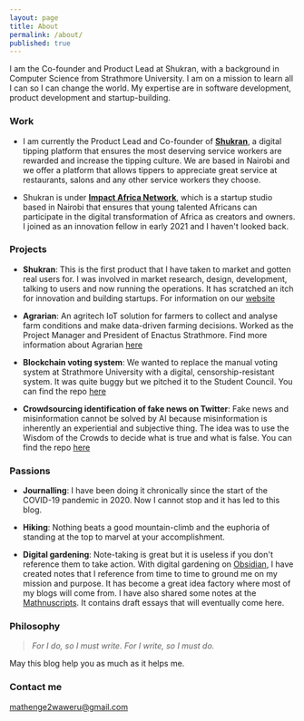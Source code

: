 ```yaml
---
layout: page
title: About
permalink: /about/
published: true
---
```


I am the Co-founder and Product Lead at Shukran, with a background in Computer Science from Strathmore University. I am on a mission to learn all I can so I can change the world. My expertise are in software development, product development and startup-building.

### Work

* I am currently the Product Lead and Co-founder of [**Shukran**](https://shukran.co), a digital tipping platform that ensures the most deserving service workers are rewarded and increase the tipping culture. We are based in Nairobi and we offer a platform that allows tippers to appreciate great service at restaurants, salons and any other service workers they choose.

* Shukran is under [**Impact Africa Network**](https://impactafrica.network), which is a startup studio based in Nairobi that ensures that young talented Africans can participate in the digital transformation of Africa as creators and owners. I joined as an innovation fellow in early 2021 and I haven't looked back.


### Projects

* **Shukran**: This is the first product that I have taken to market and gotten real users for. I was involved in market research, design, development, talking to users and now running the operations. It has scratched an itch for innovation and building startups. For information on our [website](https://shukran.co/)

* **Agrarian**: An agritech IoT solution for farmers to collect and analyse farm conditions and make data-driven farming decisions. Worked as the Project Manager and President of Enactus Strathmore. Find more information about Agrarian [here](https://strathmore.edu/news/enactus-strathmore-to-represent-kenya-in-the-enactus-global-competition-set-for-september/)

* **Blockchain voting system**: We wanted to replace the manual voting system at Strathmore University with a digital, censorship-resistant system. It was quite buggy but we pitched it to the Student Council. You can find the repo [here](https://github.com/M-Waweru/truffledapping)

* **Crowdsourcing identification of fake news on Twitter**: Fake news and misinformation cannot be solved by AI because misinformation is inherently an experiential and subjective thing. The idea was to use the Wisdom of the Crowds to decide what is true and what is false. You can find the repo [here](https://github.com/M-Waweru/Crowdsourcing-Ranking-of-Tweets)


### Passions

* **Journalling**: I have been doing it chronically since the start of the COVID-19 pandemic in 2020. Now I cannot stop and it has led to this blog.

* **Hiking**: Nothing beats a good mountain-climb and the euphoria of standing at the top to marvel at your accomplishment.

* **Digital gardening**: Note-taking is great but it is useless if you don't reference them to take action. With digital gardening on [Obsidian](https://obsidian.md/), I have created notes that I reference from time to time to ground me on my mission and purpose. It has become a great idea factory where most of my blogs will come from. I have also shared some notes at the [Mathnuscripts](https://mathnuscripts.com). It contains draft essays that will eventually come here.


### Philosophy

> _For I do, so I must write. For I write, so I must do._

May this blog help you as much as it helps me.

### Contact me

[mathenge2waweru@gmail.com](mailto:mathenge2waweru@gmail.com)
